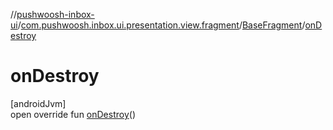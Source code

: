 //[pushwoosh-inbox-ui](../../../index.md)/[com.pushwoosh.inbox.ui.presentation.view.fragment](../index.md)/[BaseFragment](index.md)/[onDestroy](on-destroy.md)

# onDestroy

[androidJvm]\
open override fun [onDestroy](on-destroy.md)()
